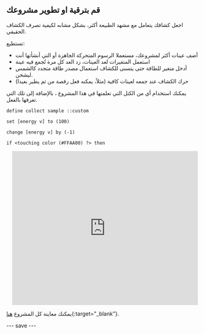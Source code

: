 ## قم بترقية او تطوير مشروعك

اجعل كشافك يتعامل مع مشهد الطبيعة أكثر، بشكل مشابه لكيفية تصرف الكشاف الحقيقي.

تستطيع:
- أضف عينات أكثر لمشروعك، مستعملا الرسوم المتحركة الجاهزة أو التي أنشأتها أنت
- استعمل المتغيرات لعد العينات، زد العد كل مرة تُجمع فيه عينة
- أدخل متغير للطاقة حتى يتسنى للكشاف استعمال مصدر طاقة متجدد كالشمس ليشحن.
- حرك الكشاف عند جمعه لعينات كافية (مثلاً، يمكنه فعل رقصة من ثم يطير بعيدا)

يمكنك استخدام أي من الكتل التي تعلمتها في هذا المشروع ، بالإضافة إلى تلك التي تعرفها بالفعل.

```blocks3
define collect sample ::custom
```

```blocks3
set [energy v] to (100)
```

```blocks3
change [energy v] by (-1)
```

```blocks3
if <touching color (#FFAA00) ?> then
```


<div class="scratch-preview" style="margin-left: 15px;">
  <iframe allowtransparency="true" width="485" height="402" src="https://scratch.mit.edu/projects/embed/536887721/?autostart=false" frameborder="0"></iframe>
</div>

يمكنك معاينة كل المشروع [هنا](https://scratch.mit.edu/projects/536887721){:target="_blank"}.



--- save ---
